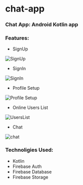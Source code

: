 # chat-app

### Chat App: Android Kotlin app

### Features:
- SignUp

![SignUp](https://user-images.githubusercontent.com/83831759/197494577-e0087927-a622-4748-afbb-37dac6ce8df8.png)

- SignIn

![SignIn](https://user-images.githubusercontent.com/83831759/197495159-045738b1-e40f-46e0-a365-6672daa1b10d.png)


- Profile Setup

![Profile Setup](https://user-images.githubusercontent.com/83831759/197495247-616ae877-ad6d-4966-bc64-2b05218db1dd.png)

- Online Users List

![UsersList](https://user-images.githubusercontent.com/83831759/197495283-c6489eb2-a11a-49cf-ad48-8664144db87a.png)

- Chat

![chat](https://user-images.githubusercontent.com/83831759/197495304-9ab2f56f-8518-4a91-8961-b5f6d7cfaf7c.png)


### Technoligies Used:
- Kotlin
- Firebase Auth
- Firebase Database
- Firebase Storage
